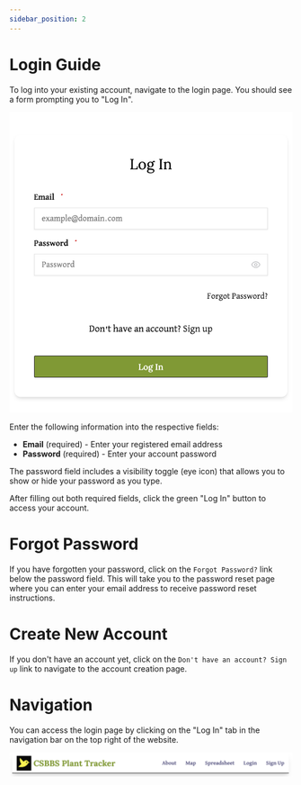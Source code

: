 ```yaml
---
sidebar_position: 2
---
```


# Login Guide

To log into your existing account, navigate to the login page. You should see a form prompting you to "Log In".

![Login Form](../login-images/login.png)

Enter the following information into the respective fields:
- **Email** (required) - Enter your registered email address
- **Password** (required) - Enter your account password

The password field includes a visibility toggle (eye icon) that allows you to show or hide your password as you type.

After filling out both required fields, click the green "Log In" button to access your account.

# Forgot Password

If you have forgotten your password, click on the `Forgot Password?` link below the password field. This will take you to the password reset page where you can enter your email address to receive password reset instructions.

# Create New Account

If you don't have an account yet, click on the `Don't have an account? Sign up` link to navigate to the account creation page.

# Navigation

You can access the login page by clicking on the "Log In" tab in the navigation bar on the top right of the website.

![Navigation Header](../sign-up-images/header.png) 